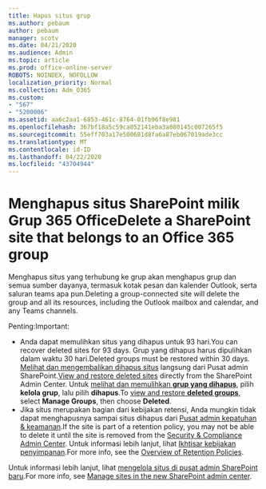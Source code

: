 ```yaml
---
title: Hapus situs grup
ms.author: pebaum
author: pebaum
manager: scotv
ms.date: 04/21/2020
ms.audience: Admin
ms.topic: article
ms.prod: office-online-server
ROBOTS: NOINDEX, NOFOLLOW
localization_priority: Normal
ms.collection: Adm_O365
ms.custom:
- "567"
- "5200006"
ms.assetid: aa6c2aa1-6853-461c-8764-01fb96f8e981
ms.openlocfilehash: 367bf18a5c59ca052141eba3a080145c007265f5
ms.sourcegitcommit: 55eff703a17e500681d8fa6a87eb067019ade3cc
ms.translationtype: MT
ms.contentlocale: id-ID
ms.lasthandoff: 04/22/2020
ms.locfileid: "43704944"
---
```

# <a name="delete-a-sharepoint-site-that-belongs-to-an-office-365-group"></a><span data-ttu-id="56222-102">Menghapus situs SharePoint milik Grup 365 Office</span><span class="sxs-lookup"><span data-stu-id="56222-102">Delete a SharePoint site that belongs to an Office 365 group</span></span>

<span data-ttu-id="56222-103">Menghapus situs yang terhubung ke grup akan menghapus grup dan semua sumber dayanya, termasuk kotak pesan dan kalender Outlook, serta saluran teams apa pun.</span><span class="sxs-lookup"><span data-stu-id="56222-103">Deleting a group-connected site will delete the group and all its resources, including the Outlook mailbox and calendar, and any Teams channels.</span></span>
  
<span data-ttu-id="56222-104">Penting:</span><span class="sxs-lookup"><span data-stu-id="56222-104">Important:</span></span>

- <span data-ttu-id="56222-105">Anda dapat memulihkan situs yang dihapus untuk 93 hari.</span><span class="sxs-lookup"><span data-stu-id="56222-105">You can recover deleted sites for 93 days.</span></span> <span data-ttu-id="56222-106">Grup yang dihapus harus dipulihkan dalam waktu 30 hari.</span><span class="sxs-lookup"><span data-stu-id="56222-106">Deleted groups must be restored within 30 days.</span></span> <span data-ttu-id="56222-107">[Melihat dan mengembalikan dihapus situs](https://admin.microsoft.com/sharepoint?page=recyclebin&modern=true) langsung dari Pusat admin SharePoint.</span><span class="sxs-lookup"><span data-stu-id="56222-107">[View and restore deleted sites](https://admin.microsoft.com/sharepoint?page=recyclebin&modern=true) directly from the SharePoint Admin Center.</span></span> <span data-ttu-id="56222-108">Untuk [melihat dan memulihkan **grup yang dihapus**](https://outlook.office.com/people/group/deleted), pilih **kelola grup**, lalu pilih **dihapus**.</span><span class="sxs-lookup"><span data-stu-id="56222-108">To [view and restore **deleted groups**](https://outlook.office.com/people/group/deleted), select **Manage Groups**, then choose **Deleted**.</span></span>
- <span data-ttu-id="56222-109">Jika situs merupakan bagian dari kebijakan retensi, Anda mungkin tidak dapat menghapusnya sampai situs dihapus dari [Pusat admin kepatuhan & keamanan](https://protection.office.com/?rfr=AdminCenter#/retention).</span><span class="sxs-lookup"><span data-stu-id="56222-109">If the site is part of a retention policy, you may not be able to delete it until the site is removed from the [Security & Compliance Admin Center](https://protection.office.com/?rfr=AdminCenter#/retention).</span></span> <span data-ttu-id="56222-110">Untuk informasi lebih lanjut, lihat [Ikhtisar kebijakan penyimpanan](https://docs.microsoft.com/office365/securitycompliance/retention-policies#content-in-onedrive-accounts-and-sharepoint-sites).</span><span class="sxs-lookup"><span data-stu-id="56222-110">For more info, see the [Overview of Retention Policies](https://docs.microsoft.com/office365/securitycompliance/retention-policies#content-in-onedrive-accounts-and-sharepoint-sites).</span></span>
  
<span data-ttu-id="56222-111">Untuk informasi lebih lanjut, lihat [mengelola situs di pusat admin SharePoint baru](https://docs.microsoft.com/sharepoint/manage-sites-in-new-admin-center).</span><span class="sxs-lookup"><span data-stu-id="56222-111">For more info, see [Manage sites in the new SharePoint admin center](https://docs.microsoft.com/sharepoint/manage-sites-in-new-admin-center).</span></span>
